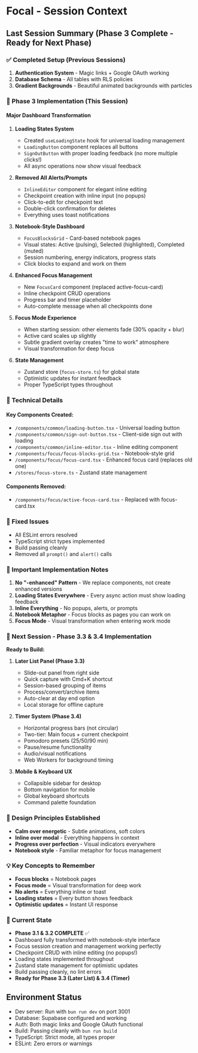 # Focal - Session Context

## Last Session Summary (Phase 3 Complete - Ready for Next Phase)

### ✅ Completed Setup (Previous Sessions)
1. **Authentication System** - Magic links + Google OAuth working
2. **Database Schema** - All tables with RLS policies
3. **Gradient Backgrounds** - Beautiful animated backgrounds with particles

### 🎯 Phase 3 Implementation (This Session)

#### **Major Dashboard Transformation**
1. **Loading States System**
   - Created `useLoadingState` hook for universal loading management
   - `LoadingButton` component replaces all buttons
   - `SignOutButton` with proper loading feedback (no more multiple clicks!)
   - All async operations now show visual feedback

2. **Removed All Alerts/Prompts**
   - `InlineEditor` component for elegant inline editing
   - Checkpoint creation with inline input (no popups)
   - Click-to-edit for checkpoint text
   - Double-click confirmation for deletes
   - Everything uses toast notifications

3. **Notebook-Style Dashboard**
   - `FocusBlocksGrid` - Card-based notebook pages
   - Visual states: Active (pulsing), Selected (highlighted), Completed (muted)
   - Session numbering, energy indicators, progress stats
   - Click blocks to expand and work on them

4. **Enhanced Focus Management**
   - New `FocusCard` component (replaced active-focus-card)
   - Inline checkpoint CRUD operations
   - Progress bar and timer placeholder
   - Auto-complete message when all checkpoints done

5. **Focus Mode Experience**
   - When starting session: other elements fade (30% opacity + blur)
   - Active card scales up slightly
   - Subtle gradient overlay creates "time to work" atmosphere
   - Visual transformation for deep focus

6. **State Management**
   - Zustand store (`focus-store.ts`) for global state
   - Optimistic updates for instant feedback
   - Proper TypeScript types throughout

### 🔧 Technical Details

#### Key Components Created:
- `/components/common/loading-button.tsx` - Universal loading button
- `/components/common/sign-out-button.tsx` - Client-side sign out with loading
- `/components/common/inline-editor.tsx` - Inline editing component
- `/components/focus/focus-blocks-grid.tsx` - Notebook-style grid
- `/components/focus/focus-card.tsx` - Enhanced focus card (replaces old one)
- `/stores/focus-store.ts` - Zustand state management

#### Components Removed:
- `/components/focus/active-focus-card.tsx` - Replaced with focus-card.tsx

### 🐛 Fixed Issues
- All ESLint errors resolved
- TypeScript strict types implemented
- Build passing cleanly
- Removed all `prompt()` and `alert()` calls

### 📝 Important Implementation Notes

1. **No "-enhanced" Pattern** - We replace components, not create enhanced versions
2. **Loading States Everywhere** - Every async action must show loading feedback
3. **Inline Everything** - No popups, alerts, or prompts
4. **Notebook Metaphor** - Focus blocks as pages you can work on
5. **Focus Mode** - Visual transformation when entering work mode

### 🚀 Next Session - Phase 3.3 & 3.4 Implementation

**Ready to Build:**
1. **Later List Panel (Phase 3.3)**
   - Slide-out panel from right side
   - Quick capture with Cmd+K shortcut
   - Session-based grouping of items
   - Process/convert/archive items
   - Auto-clear at day end option
   - Local storage for offline capture

2. **Timer System (Phase 3.4)**
   - Horizontal progress bars (not circular)
   - Two-tier: Main focus + current checkpoint
   - Pomodoro presets (25/50/90 min)
   - Pause/resume functionality
   - Audio/visual notifications
   - Web Workers for background timing

3. **Mobile & Keyboard UX**
   - Collapsible sidebar for desktop
   - Bottom navigation for mobile
   - Global keyboard shortcuts
   - Command palette foundation

### 🎨 Design Principles Established
- **Calm over energetic** - Subtle animations, soft colors
- **Inline over modal** - Everything happens in context
- **Progress over perfection** - Visual indicators everywhere
- **Notebook style** - Familiar metaphor for focus management

### 💡 Key Concepts to Remember
- **Focus blocks** = Notebook pages
- **Focus mode** = Visual transformation for deep work
- **No alerts** = Everything inline or toast
- **Loading states** = Every button shows feedback
- **Optimistic updates** = Instant UI response

### 🔄 Current State
- **Phase 3.1 & 3.2 COMPLETE** ✅
- Dashboard fully transformed with notebook-style interface
- Focus session creation and management working perfectly
- Checkpoint CRUD with inline editing (no popups!)
- Loading states implemented throughout
- Zustand state management for optimistic updates
- Build passing cleanly, no lint errors
- **Ready for Phase 3.3 (Later List) & 3.4 (Timer)**

## Environment Status
- Dev server: Run with `bun run dev` on port 3001
- Database: Supabase configured and working
- Auth: Both magic links and Google OAuth functional
- Build: Passing cleanly with `bun run build`
- TypeScript: Strict mode, all types proper
- ESLint: Zero errors or warnings